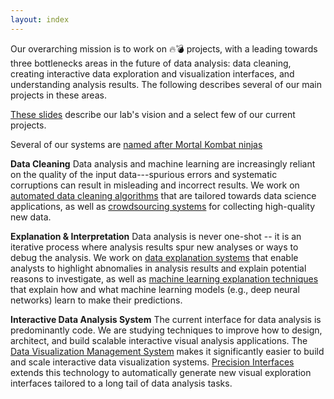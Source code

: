 ```yaml
---
layout: index
---
```


Our overarching mission is to work on 🔥💣  projects, with a leading towards three bottlenecks areas in the future of data analysis: data cleaning, creating interactive data exploration and visualization interfaces, and understanding analysis results.  The following describes several of our main projects in these areas.

[These slides](https://www.dropbox.com/s/yauhvxdkv0kna7h/2017-10-midwest-6pp.pdf?dl=0) describe our lab's vision and a select few of our current projects.

Several of our systems are [named after Mortal Kombat ninjas](http://eugenewu.net/ninjas.html)

**Data Cleaning**
Data analysis and machine learning are increasingly reliant on the quality of the input data---spurious errors and systematic corruptions can result in misleading and incorrect results.  We work on [automated data cleaning algorithms](./cleaning) that are tailored towards data science applications, as well as [crowdsourcing systems](./crowdsourcing) for collecting high-quality new data.

**Explanation & Interpretation**
Data analysis is never one-shot -- it is an iterative process where analysis results spur new analyses or ways to debug the analysis.  We work on [data explanation systems](./dbexplain) that enable analysts to highlight abnomalies in analysis results and explain potential reasons to investigate, as well as [machine learning explanation techniques](./mlexplain) that explain how and what machine learning models (e.g., deep neural networks) learn to make their predictions.

**Interactive Data Analysis System**
The current interface for data analysis is predominantly code.   We are studying techniques to improve how to design, architect, and build scalable interactive visual analysis applications.   The [Data Visualization Management System](./dvms) makes it significantly easier to build and scale interactive data visualization systems.  [Precision Interfaces](./precisioninterface) extends this technology to automatically generate new visual exploration interfaces tailored to a long tail of data analysis tasks.

